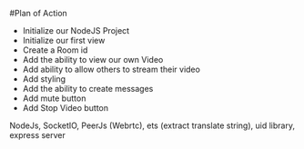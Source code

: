#Plan of Action


- Initialize our NodeJS Project
- Initialize our first view
- Create a Room id
- Add the ability to view our own Video
- Add ability to allow others to stream their video
- Add styling
- Add the ability to create messages
- Add mute button
- Add Stop Video button

NodeJs, SocketIO, PeerJs (Webrtc), ets (extract translate string), uid library, express server
